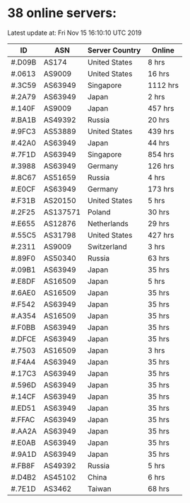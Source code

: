 # 38 online servers:

Latest update at: Fri Nov 15 16:10:10 UTC 2019

| ID | ASN | Server Country | Online |
| -- | --- | -------------- | ------ |
| #.D09B | AS174 | United States | 8 hrs |
| #.0613 | AS9009 | United States | 16 hrs |
| #.3C59 | AS63949 | Singapore | 1112 hrs |
| #.2A79 | AS63949 | Japan | 2 hrs |
| #.140F | AS9009 | Japan | 457 hrs |
| #.BA1B | AS49392 | Russia | 20 hrs |
| #.9FC3 | AS53889 | United States | 439 hrs |
| #.42A0 | AS63949 | Japan | 44 hrs |
| #.7F1D | AS63949 | Singapore | 854 hrs |
| #.3988 | AS63949 | Germany | 126 hrs |
| #.8C67 | AS51659 | Russia | 4 hrs |
| #.E0CF | AS63949 | Germany | 173 hrs |
| #.F31B | AS20150 | United States | 5 hrs |
| #.2F25 | AS137571 | Poland | 30 hrs |
| #.E655 | AS12876 | Netherlands | 29 hrs |
| #.55C5 | AS31798 | United States | 427 hrs |
| #.2311 | AS9009 | Switzerland | 3 hrs |
| #.89F0 | AS50340 | Russia | 63 hrs |
| #.09B1 | AS63949 | Japan | 35 hrs |
| #.E8DF | AS16509 | Japan | 5 hrs |
| #.6AE0 | AS16509 | Japan | 35 hrs |
| #.F542 | AS63949 | Japan | 35 hrs |
| #.A354 | AS16509 | Japan | 35 hrs |
| #.F0BB | AS63949 | Japan | 35 hrs |
| #.DFCE | AS63949 | Japan | 35 hrs |
| #.7503 | AS16509 | Japan | 3 hrs |
| #.F4A4 | AS63949 | Japan | 35 hrs |
| #.17C3 | AS63949 | Japan | 35 hrs |
| #.596D | AS63949 | Japan | 35 hrs |
| #.14CF | AS63949 | Japan | 35 hrs |
| #.ED51 | AS63949 | Japan | 35 hrs |
| #.FFAC | AS63949 | Japan | 35 hrs |
| #.AA2A | AS63949 | Japan | 35 hrs |
| #.E0AB | AS63949 | Japan | 35 hrs |
| #.9A1D | AS63949 | Japan | 35 hrs |
| #.FB8F | AS49392 | Russia | 5 hrs |
| #.D4B2 | AS45102 | China | 6 hrs |
| #.7E1D | AS3462 | Taiwan | 68 hrs |

